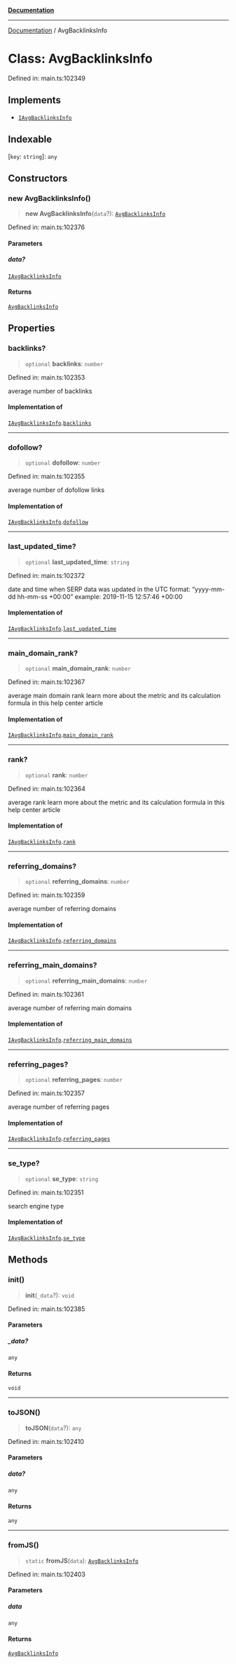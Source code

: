 [**Documentation**](../README.md)

***

[Documentation](../README.md) / AvgBacklinksInfo

# Class: AvgBacklinksInfo

Defined in: main.ts:102349

## Implements

- [`IAvgBacklinksInfo`](../interfaces/IAvgBacklinksInfo.md)

## Indexable

\[`key`: `string`\]: `any`

## Constructors

### new AvgBacklinksInfo()

> **new AvgBacklinksInfo**(`data`?): [`AvgBacklinksInfo`](AvgBacklinksInfo.md)

Defined in: main.ts:102376

#### Parameters

##### data?

[`IAvgBacklinksInfo`](../interfaces/IAvgBacklinksInfo.md)

#### Returns

[`AvgBacklinksInfo`](AvgBacklinksInfo.md)

## Properties

### backlinks?

> `optional` **backlinks**: `number`

Defined in: main.ts:102353

average number of backlinks

#### Implementation of

[`IAvgBacklinksInfo`](../interfaces/IAvgBacklinksInfo.md).[`backlinks`](../interfaces/IAvgBacklinksInfo.md#backlinks)

***

### dofollow?

> `optional` **dofollow**: `number`

Defined in: main.ts:102355

average number of dofollow links

#### Implementation of

[`IAvgBacklinksInfo`](../interfaces/IAvgBacklinksInfo.md).[`dofollow`](../interfaces/IAvgBacklinksInfo.md#dofollow)

***

### last\_updated\_time?

> `optional` **last\_updated\_time**: `string`

Defined in: main.ts:102372

date and time when SERP data was updated
in the UTC format: “yyyy-mm-dd hh-mm-ss +00:00”
example:
2019-11-15 12:57:46 +00:00

#### Implementation of

[`IAvgBacklinksInfo`](../interfaces/IAvgBacklinksInfo.md).[`last_updated_time`](../interfaces/IAvgBacklinksInfo.md#last_updated_time)

***

### main\_domain\_rank?

> `optional` **main\_domain\_rank**: `number`

Defined in: main.ts:102367

average main domain rank
learn more about the metric and its calculation formula in this help center article

#### Implementation of

[`IAvgBacklinksInfo`](../interfaces/IAvgBacklinksInfo.md).[`main_domain_rank`](../interfaces/IAvgBacklinksInfo.md#main_domain_rank)

***

### rank?

> `optional` **rank**: `number`

Defined in: main.ts:102364

average rank
learn more about the metric and its calculation formula in this help center article

#### Implementation of

[`IAvgBacklinksInfo`](../interfaces/IAvgBacklinksInfo.md).[`rank`](../interfaces/IAvgBacklinksInfo.md#rank)

***

### referring\_domains?

> `optional` **referring\_domains**: `number`

Defined in: main.ts:102359

average number of referring domains

#### Implementation of

[`IAvgBacklinksInfo`](../interfaces/IAvgBacklinksInfo.md).[`referring_domains`](../interfaces/IAvgBacklinksInfo.md#referring_domains)

***

### referring\_main\_domains?

> `optional` **referring\_main\_domains**: `number`

Defined in: main.ts:102361

average number of referring main domains

#### Implementation of

[`IAvgBacklinksInfo`](../interfaces/IAvgBacklinksInfo.md).[`referring_main_domains`](../interfaces/IAvgBacklinksInfo.md#referring_main_domains)

***

### referring\_pages?

> `optional` **referring\_pages**: `number`

Defined in: main.ts:102357

average number of referring pages

#### Implementation of

[`IAvgBacklinksInfo`](../interfaces/IAvgBacklinksInfo.md).[`referring_pages`](../interfaces/IAvgBacklinksInfo.md#referring_pages)

***

### se\_type?

> `optional` **se\_type**: `string`

Defined in: main.ts:102351

search engine type

#### Implementation of

[`IAvgBacklinksInfo`](../interfaces/IAvgBacklinksInfo.md).[`se_type`](../interfaces/IAvgBacklinksInfo.md#se_type)

## Methods

### init()

> **init**(`_data`?): `void`

Defined in: main.ts:102385

#### Parameters

##### \_data?

`any`

#### Returns

`void`

***

### toJSON()

> **toJSON**(`data`?): `any`

Defined in: main.ts:102410

#### Parameters

##### data?

`any`

#### Returns

`any`

***

### fromJS()

> `static` **fromJS**(`data`): [`AvgBacklinksInfo`](AvgBacklinksInfo.md)

Defined in: main.ts:102403

#### Parameters

##### data

`any`

#### Returns

[`AvgBacklinksInfo`](AvgBacklinksInfo.md)
